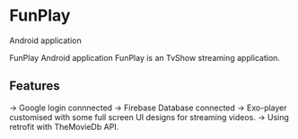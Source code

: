 # FunPlay
Android application

FunPlay Android application FunPlay is an TvShow streaming application.
## Features 
-> Google login connnected 
-> Firebase Database connected 
-> Exo-player customised with some full screen UI designs for streaming videos.
-> Using retrofit with TheMovieDb API.




